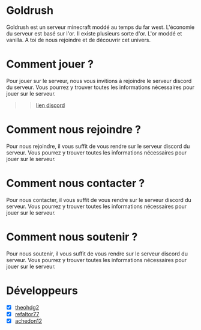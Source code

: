 # Goldrush

Goldrush est un serveur minecraft moddé au temps du far west. L'économie du serveur est basé sur l'or. Il existe plusieurs sorte d'or. L'or moddé et vanilla. A toi de nous rejoindre et de découvrir cet univers.

# Comment jouer ?

Pour jouer sur le serveur, nous vous invitions à rejoindre le serveur discord du serveur. Vous pourrez y trouver toutes les informations nécessaires pour jouer sur le serveur.

>> [lien discord](https://discord.gg/goldrush-v2-1000eur-cashprice-816750763266015282)

# Comment nous rejoindre ?

Pour nous rejoindre, il vous suffit de vous rendre sur le serveur discord du serveur. Vous pourrez y trouver toutes les informations nécessaires pour jouer sur le serveur.

# Comment nous contacter ?

Pour nous contacter, il vous suffit de vous rendre sur le serveur discord du serveur. Vous pourrez y trouver toutes les informations nécessaires pour jouer sur le serveur.

# Comment nous soutenir ?

Pour nous soutenir, il vous suffit de vous rendre sur le serveur discord du serveur. Vous pourrez y trouver toutes les informations nécessaires pour jouer sur le serveur.

# Développeurs

- [x] [theohdg2](https://github.com/theohdg2)
- [x] [refaltor77](https://github.com/refaltor77)
- [x] [achedon12](https://github.com/achedon12)
